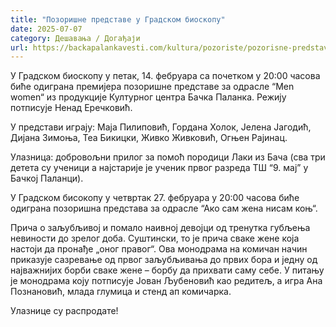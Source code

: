 ```yaml
---
title: "Позоришне представе у Градском биоскопу"
date: 2025-07-07
category: Дешавања / Догађаји
url: https://backapalankavesti.com/kultura/pozoriste/pozorisne-predstave-u-gradskom-bioskopu-2/
---
```


У Градском биоскопу у петак, 14. фебруара са почетком у 20:00 часова биће одиграна премијера позоришне представе за одрасле “Mеn women“ из продукције Културног центра Бачка Паланка. Режију потписује Ненад Еречковић.

У представи играју: Маја Пилиповић, Гордана Холок, Јелена Јагодић, Дијана Зимоња, Теа Бикицки, Живко Живковић, Огњен Рајинац.

Улазница: добровољни прилог за помоћ породици Лаки из Бача (сва три детета су ученици а најстарије је ученик првог разреда ТШ “9. мај” у Бачкој Паланци).

У Градском бисокопу у четвртак 27. фебруара у 20:00 часова биће одиграна позоришна представа за одрасле “Ако сам жена нисам коњ“.

Прича о заљубљивој и помало наивној девојци од тренутка губљења невиности до зрелог доба. Суштински, то је прича сваке жене која настоји да пронађе „оног правог“. Ова монодрама на комичан начин приказује сазревање од првог заљубљивања до првих бора и једну од најважнијих борби сваке жене – борбу да прихвати саму себе. У питању је монодрама коју потписује Јован Љубеновић као редитељ, а игра Ана Познановић, млада глумица и стенд ап комичарка.

Улазнице су распродате!
